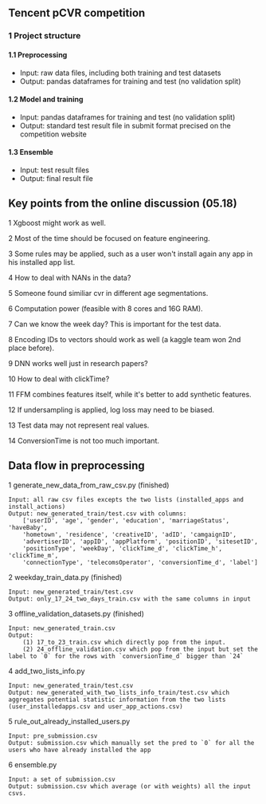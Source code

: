 ## Tencent pCVR competition

### 1 Project structure
#### 1.1 Preprocessing
- Input: raw data files, including both training and test datasets
- Output: pandas dataframes for training and test (no validation split)

#### 1.2 Model and training
- Input: pandas dataframes for training and test (no validation split)
- Output: standard test result file in submit format precised on the competition website

#### 1.3 Ensemble
- Input: test result files
- Output: final result file

## Key points from the online discussion (05.18)
  1 Xgboost might work as well.
  
  2 Most of the time should be focused on feature engineering.
  
  3 Some rules may be applied, such as a user won't install again any app in his installed app list.
  
  4 How to deal with NANs in the data?
  
  5 Someone found similiar cvr in different age segmentations.
  
  6 Computation power (feasible with 8 cores and 16G RAM).
  
  7 Can we know the week day? This is important for the test data.
  
  8 Encoding IDs to vectors should work as well (a kaggle team won 2nd place before).
  
  9 DNN works well just in research papers?
  
  10 How to deal with clickTime?
  
  11 FFM combines features itself, while it's better to add synthetic features.
  
  12 If undersampling is applied, log loss may need to be biased.
  
  13 Test data may not represent real values.
  
  14 ConversionTime is not too much important.
  

## Data flow in preprocessing
  
  1 generate_new_data_from_raw_csv.py (finished)
  
    Input: all raw csv files excepts the two lists (installed_apps and install_actions)
    Output: new_generated_train/test.csv with columns: 
        ['userID', 'age', 'gender', 'education', 'marriageStatus', 'haveBaby',
        'hometown', 'residence', 'creativeID', 'adID', 'camgaignID',
        'advertiserID', 'appID', 'appPlatform', 'positionID', 'sitesetID',
        'positionType', 'weekDay', 'clickTime_d', 'clickTime_h', 'clickTime_m',
        'connectionType', 'telecomsOperator', 'conversionTime_d', 'label']

  2 weekday_train_data.py (finished)
    
    Input: new_generated_train/test.csv
    Output: only_17_24_two_days_train.csv with the same columns in input

  3 offline_validation_datasets.py (finished)
    
    Input: new_generated_train.csv
    Output:
        (1) 17_to_23_train.csv which directly pop from the input.
        (2) 24_offline_validation.csv which pop from the input but set the label to `0` for the rows with `conversionTime_d` bigger than `24`

  4 add_two_lists_info.py
    
    Input: new_generated_train/test.csv  
    Output: new_generated_with_two_lists_info_train/test.csv which aggregates potential statistic information from the two lists (user_installedapps.csv and user_app_actions.csv)

  5 rule_out_already_installed_users.py
    
    Input: pre_submission.csv
    Output: submission.csv which manually set the pred to `0` for all the users who have already installed the app

  6 ensemble.py
  
    Input: a set of submission.csv
    Output: submission.csv which average (or with weights) all the input csvs.
  
